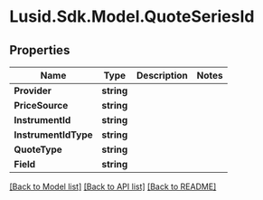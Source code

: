 
# Lusid.Sdk.Model.QuoteSeriesId

## Properties

Name | Type | Description | Notes
------------ | ------------- | ------------- | -------------
**Provider** | **string** |  | 
**PriceSource** | **string** |  | 
**InstrumentId** | **string** |  | 
**InstrumentIdType** | **string** |  | 
**QuoteType** | **string** |  | 
**Field** | **string** |  | 

[[Back to Model list]](../README.md#documentation-for-models)
[[Back to API list]](../README.md#documentation-for-api-endpoints)
[[Back to README]](../README.md)

